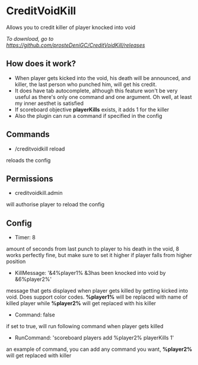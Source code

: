 # CreditVoidKill
Allows you to credit killer of player knocked into void

*To download, go to https://github.com/prosteDeniGC/CreditVoidKill/releases*

## How does it work?

* When player gets kicked into the void, his death will be announced, and killer, the last person who punched him, will get his credit.
* It does have tab autocomplete, although this feature won't be very useful as there's only one command and one argument. Oh well, at least my inner aesthet is satisfied
* If scoreboard objective **playerKills** exists, it adds 1 for the killer
* Also the plugin can run a command if specified in the config

## Commands

* /creditvoidkill reload

reloads the config

## Permissions

* creditvoidkill.admin

will authorise player to reload the config

## Config

* Timer: 8

amount of seconds from last punch to player to his death in the void, 8 works perfectly fine, but make sure to set it higher if player falls from higher position

* KillMessage: '&4%player1% &3has been knocked into void by &6%player2%'
  
message that gets displayed when player gets killed by getting kicked into void. Does support color codes. **%player1%** will be replaced with name of killed player while **%player2%** will get replaced with his killer

* Command: false

if set to true, will run following command when player gets killed

* RunCommand: 'scoreboard players add %player2% playerKills 1'

an example of command, you can add any command you want, **%player2%** will get replaced with killer

